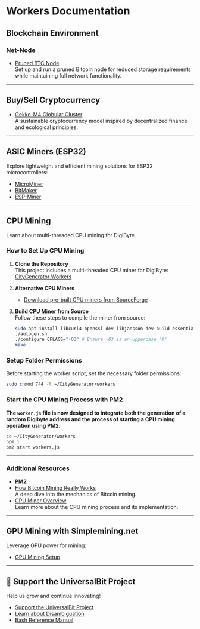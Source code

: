 # Workers Documentation

## Blockchain Environment

### Net-Node  
- [Pruned BTC Node](https://github.com/universalbit-dev/universalbit-dev/tree/main/blockchain/bitcoin)  
  Set up and run a pruned Bitcoin node for reduced storage requirements while maintaining full network functionality.

---

## Buy/Sell Cryptocurrency
- [Gekko-M4 Globular Cluster](https://github.com/universalbit-dev/gekko-m4-globular-cluster)  
  A sustainable cryptocurrency model inspired by decentralized finance and ecological principles.

---

## ASIC Miners (ESP32)
Explore lightweight and efficient mining solutions for ESP32 microcontrollers:
- [MicroMiner](https://github.com/universalbit-dev/esptool/blob/master/README.md)  
- [BitMaker](https://github.com/BitMaker-hub/NerdMiner_v2)  
- [ESP-Miner](https://github.com/skot/ESP-Miner)

---

## CPU Mining
  
  Learn about multi-threaded CPU mining for DigiByte.

### How to Set Up CPU Mining
1. **Clone the Repository**  
   This project includes a multi-threaded CPU miner for DigiByte:  
   [CityGenerator Workers](https://github.com/universalbit-dev/CityGenerator/tree/master/workers)

2. **Alternative CPU Miners**  
   - [Download pre-built CPU miners from SourceForge](https://sourceforge.net/projects/cpuminer/files/)

3. **Build CPU Miner from Source**  
   Follow these steps to compile the miner from source:
   ```bash
   sudo apt install libcurl4-openssl-dev libjansson-dev build-essential
   ./autogen.sh
   ./configure CFLAGS="-O3" # Ensure -O3 is an uppercase "O"
   make
   ```

### Setup Folder Permissions
Before starting the worker script, set the necessary folder permissions:
```bash
sudo chmod 744 -R ~/CityGenerator/workers
```

### Start the CPU Mining Process with PM2
**The `worker.js` file is now designed to integrate both the generation of a random Digibyte address and the process of starting a CPU mining operation using PM2.**

```bash
cd ~/CityGenerator/workers
npm i
pm2 start workers.js
```

---

### Additional Resources
- **[PM2](https://pm2.keymetrics.io/docs/usage/quick-start/)**
- [How Bitcoin Mining Really Works](https://www.freecodecamp.org/news/how-bitcoin-mining-really-works-38563ec38c87/)  
  A deep dive into the mechanics of Bitcoin mining.
- [CPU Miner Overview](https://github.com/universalbit-dev/CityGenerator/blob/master/workers/workers.md)  
  Learn more about the CPU mining process and its implementation.
---

## GPU Mining with Simplemining.net
Leverage GPU power for mining:
- [GPU Mining Setup](https://github.com/universalbit-dev/universalbit-dev/tree/main/blockchain)

---

## 📢 Support the UniversalBit Project
Help us grow and continue innovating!  
- [Support the UniversalBit Project](https://github.com/universalbit-dev/universalbit-dev/tree/main/support)  
- [Learn about Disambiguation](https://en.wikipedia.org/wiki/Wikipedia:Disambiguation)  
- [Bash Reference Manual](https://www.gnu.org/software/bash/manual/)

